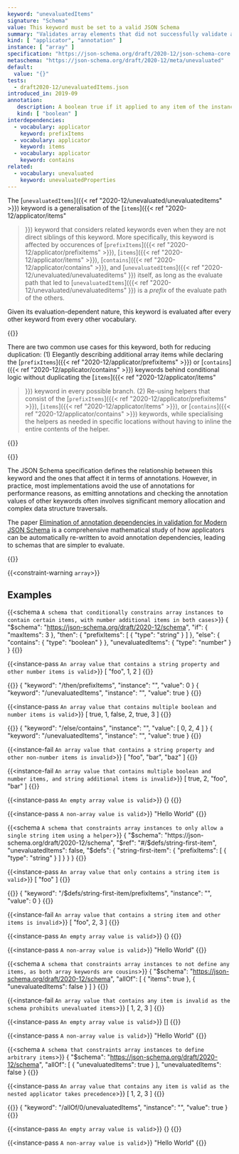 ```yaml
---
keyword: "unevaluatedItems"
signature: "Schema"
value: This keyword must be set to a valid JSON Schema
summary: "Validates array elements that did not successfully validate against other standard array applicators."
kind: [ "applicator", "annotation" ]
instance: [ "array" ]
specification: "https://json-schema.org/draft/2020-12/json-schema-core.html#section-11.2"
metaschema: "https://json-schema.org/draft/2020-12/meta/unevaluated"
default:
  value: "{}"
tests:
  - draft2020-12/unevaluatedItems.json
introduced_in: 2019-09
annotation:
   description: A boolean true if it applied to any item of the instance
   kind: [ "boolean" ]
interdependencies:
  - vocabulary: applicator
    keyword: prefixItems
  - vocabulary: applicator
    keyword: items
  - vocabulary: applicator
    keyword: contains
related:
  - vocabulary: unevaluated
    keyword: unevaluatedProperties
---
```


The [`unevaluatedItems`]({{< ref "2020-12/unevaluated/unevaluateditems" >}})
keyword is a generalisation of the [`items`]({{< ref "2020-12/applicator/items"
>}}) keyword that considers related keywords even when they are not direct
siblings of this keyword. More specifically, this keyword is affected by
occurences of [`prefixItems`]({{< ref "2020-12/applicator/prefixitems" >}}),
[`items`]({{< ref "2020-12/applicator/items" >}}), [`contains`]({{< ref
"2020-12/applicator/contains" >}}), and [`unevaluatedItems`]({{< ref
"2020-12/unevaluated/unevaluateditems"
>}}) itself, as long as the evaluate path that led to
[`unevaluatedItems`]({{< ref "2020-12/unevaluated/unevaluateditems"
>}}) is a _prefix_ of the evaluate path of the others.

Given its evaluation-dependent nature, this keyword is evaluated after every
other keyword from every other vocabulary.

{{<best-practice>}}

There are two common use cases for this keyword, both for reducing duplication:
(1) Elegantly describing additional array items while declaring the
[`prefixItems`]({{< ref "2020-12/applicator/prefixitems" >}}) or
[`contains`]({{< ref "2020-12/applicator/contains" >}}) keywords behind
conditional logic without duplicating the [`items`]({{< ref
"2020-12/applicator/items"
>}}) keyword in every possible branch. (2) Re-using
helpers that consist of the [`prefixItems`]({{< ref
"2020-12/applicator/prefixitems" >}}), [`items`]({{< ref
"2020-12/applicator/items" >}}), or [`contains`]({{< ref
"2020-12/applicator/contains" >}}) keywords, while specialising the helpers as
needed in specific locations without having to inline the entire contents of
the helper.

{{</best-practice>}}

{{<learning-more>}}

The JSON Schema specification defines the relationship between this keyword and
the ones that affect it in terms of annotations. However, in practice, most
implementations avoid the use of annotations for performance reasons, as
emitting annotations and checking the annotation values of other keywords often
involves significant memory allocation and complex data structure traversals.

The paper [Elimination of annotation dependencies in validation for Modern JSON
Schema](https://arxiv.org/abs/2503.11288) is a comprehensive mathematical study
of how applicators can be automatically re-written to avoid annotation
dependencies, leading to schemas that are simpler to evaluate.

{{</learning-more>}}

{{<constraint-warning `array`>}}

## Examples

{{<schema `A schema that conditionally constrains array instances to contain certain items, with number additional items in both cases`>}}
{
  "$schema": "https://json-schema.org/draft/2020-12/schema",
  "if": { "maxItems": 3 },
  "then": { "prefixItems": [ { "type": "string" } ] },
  "else": { "contains": { "type": "boolean" } },
  "unevaluatedItems": { "type": "number" }
}
{{</schema>}}

{{<instance-pass `An array value that contains a string property and other number items is valid`>}}
[ "foo", 1, 2 ]
{{</instance-pass>}}

{{<instance-annotation>}}
{ "keyword": "/then/prefixItems", "instance": "", "value": 0 }
{ "keyword": "/unevaluatedItems", "instance": "", "value": true }
{{</instance-annotation>}}

{{<instance-pass `An array value that contains multiple boolean and number items is valid`>}}
[ true, 1, false, 2, true, 3 ]
{{</instance-pass>}}

{{<instance-annotation>}}
{ "keyword": "/else/contains", "instance": "", "value": [ 0, 2, 4 ] }
{ "keyword": "/unevaluatedItems", "instance": "", "value": true }
{{</instance-annotation>}}

{{<instance-fail `An array value that contains a string property and other non-number items is invalid`>}}
[ "foo", "bar", "baz" ]
{{</instance-fail>}}

{{<instance-fail `An array value that contains multiple boolean and number items, and string additional items is invalid`>}}
[ true, 2, "foo", "bar" ]
{{</instance-fail>}}

{{<instance-pass `An empty array value is valid`>}}
{}
{{</instance-pass>}}

{{<instance-pass `A non-array value is valid`>}}
"Hello World"
{{</instance-pass>}}

{{<schema `A schema that constraints array instances to only allow a single string item using a helper`>}}
{
  "$schema": "https://json-schema.org/draft/2020-12/schema",
  "$ref": "#/$defs/string-first-item",
  "unevaluatedItems": false,
  "$defs": {
    "string-first-item": {
      "prefixItems": [ { "type": "string" } ]
    }
  }
}
{{</schema>}}

{{<instance-pass `An array value that only contains a string item is valid`>}}
[ "foo" ]
{{</instance-pass>}}

{{<instance-annotation>}}
{ "keyword": "/$defs/string-first-item/prefixItems", "instance": "", "value": 0 }
{{</instance-annotation>}}

{{<instance-fail `An array value that contains a string item and other items is invalid`>}}
[ "foo", 2, 3 ]
{{</instance-fail>}}

{{<instance-pass `An empty array value is valid`>}}
{}
{{</instance-pass>}}

{{<instance-pass `A non-array value is valid`>}}
"Hello World"
{{</instance-pass>}}

{{<schema `A schema that constraints array instances to not define any items, as both array keywords are cousins`>}}
{
  "$schema": "https://json-schema.org/draft/2020-12/schema",
  "allOf": [
    { "items": true },
    { "unevaluatedItems": false }
  ]
}
{{</schema>}}

{{<instance-fail `An array value that contains any item is invalid as the schema prohibits unevaluated items`>}}
[ 1, 2, 3 ]
{{</instance-fail>}}

{{<instance-pass `An empty array value is valid`>}}
[]
{{</instance-pass>}}

{{<instance-pass `A non-array value is valid`>}}
"Hello World"
{{</instance-pass>}}

{{<schema `A schema that constraints array instances to define arbitrary items`>}}
{
  "$schema": "https://json-schema.org/draft/2020-12/schema",
  "allOf": [ { "unevaluatedItems": true } ],
  "unevaluatedItems": false
}
{{</schema>}}

{{<instance-pass `An array value that contains any item is valid as the nested applicator takes precedence`>}}
[ 1, 2, 3 ]
{{</instance-pass>}}

{{<instance-annotation>}}
{ "keyword": "/allOf/0/unevaluatedItems", "instance": "", "value": true }
{{</instance-annotation>}}

{{<instance-pass `An empty array value is valid`>}}
{}
{{</instance-pass>}}

{{<instance-pass `A non-array value is valid`>}}
"Hello World"
{{</instance-pass>}}
